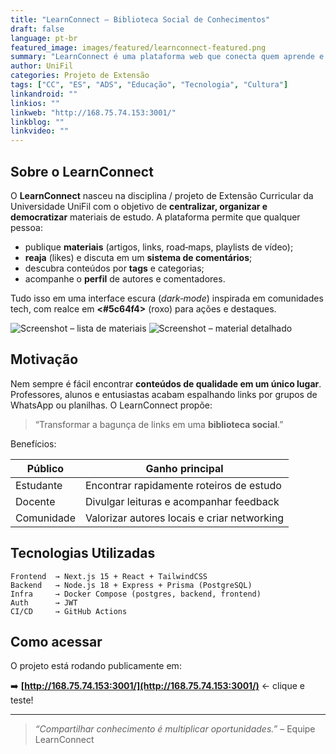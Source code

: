 ```yaml
---
title: "LearnConnect – Biblioteca Social de Conhecimentos"
draft: false
language: pt-br
featured_image: images/featured/learnconnect-featured.png
summary: "LearnConnect é uma plataforma web que conecta quem aprende e quem ensina, organizando materiais, comentários e feedbacks em um só lugar."
author: UniFil
categories: Projeto de Extensão
tags: ["CC", "ES", "ADS", "Educação", "Tecnologia", "Cultura"]
linkandroid: ""
linkios: ""
linkweb: "http://168.75.74.153:3001/"
linkblog: ""
linkvideo: ""
---
```


## Sobre o LearnConnect

O **LearnConnect** nasceu na disciplina / projeto de Extensão Curricular da Universidade UniFil com o objetivo de **centralizar, organizar e democratizar** materiais de estudo. A plataforma permite que qualquer pessoa:

* publique **materiais** (artigos, links, road‑maps, playlists de vídeo);
* **reaja** (likes) e discuta em um **sistema de comentários**;
* descubra conteúdos por **tags** e categorias;
* acompanhe o **perfil** de autores e comentadores.

Tudo isso em uma interface escura (_dark‑mode_) inspirada em comunidades tech, com realce em **<#5c64f4>** (roxo) para ações e destaques.

![Screenshot – lista de materiais](images/featured/learnconnect-screenshot-list.png)
![Screenshot – material detalhado](images/featured/learnconnect-screenshot-post.png)

## Motivação

Nem sempre é fácil encontrar **conteúdos de qualidade em um único lugar**. Professores, alunos e entusiastas acabam espalhando links por grupos de WhatsApp ou planilhas. O LearnConnect propõe:

> “Transformar a bagunça de links em uma **biblioteca social**.”

Benefícios:

| Público        | Ganho principal                               |
| -------------- | --------------------------------------------- |
| Estudante      | Encontrar rapidamente roteiros de estudo      |
| Docente        | Divulgar leituras e acompanhar feedback       |
| Comunidade     | Valorizar autores locais e criar networking   |

## Tecnologias Utilizadas

```text
Frontend  → Next.js 15 + React + TailwindCSS
Backend   → Node.js 18 + Express + Prisma (PostgreSQL)
Infra     → Docker Compose (postgres, backend, frontend)
Auth      → JWT
CI/CD     → GitHub Actions
```

## Como acessar

O projeto está rodando publicamente em:

➡️ **[http://168.75.74.153:3001/](http://168.75.74.153:3001/)**  ← clique e teste!

---

> _“Compartilhar conhecimento é multiplicar oportunidades.”_ – Equipe LearnConnect
